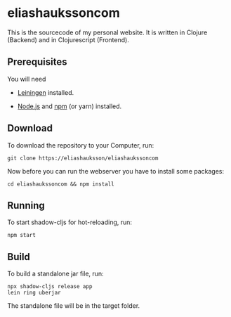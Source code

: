 # eliashaukssoncom

This is the sourcecode of my personal website. It is written in Clojure (Backend) and in Clojurescript (Frontend).

## Prerequisites

You will need

- [Leiningen][] installed.

[leiningen]: https://github.com/technomancy/leiningen

- [Node.js][] and [npm][] (or yarn) installed.

[Node.js]: https://nodejs.org/en/
[npm]: https://www.npmjs.com

## Download

To download the repository to your Computer, run:

	git clone https://eliashauksson/eliashaukssoncom
	
Now before you can run the webserver you have to install some packages:

	cd eliashaukssoncom && npm install

## Running

To start shadow-cljs for hot-reloading, run:

	npm start

## Build

To build a standalone jar file, run:

	npx shadow-cljs release app
	lein ring uberjar

The standalone file will be in the target folder.
